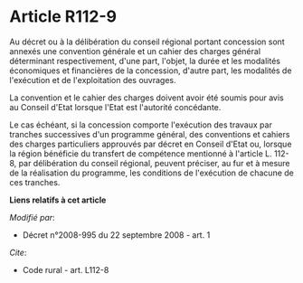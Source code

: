 # Article R112-9

Au décret ou à la délibération du conseil régional portant concession sont annexés une convention générale et un cahier des
charges général déterminant respectivement, d'une part, l'objet, la durée et les modalités économiques et financières de la
concession, d'autre part, les modalités de l'exécution et de l'exploitation des ouvrages. 

La convention et le cahier des charges doivent avoir été soumis pour avis au Conseil d'Etat lorsque l'Etat est l'autorité
concédante. 

Le cas échéant, si la concession comporte l'exécution des travaux par tranches successives d'un programme général, des
conventions et cahiers des charges particuliers approuvés par décret en Conseil d'Etat ou, lorsque la région bénéficie du
transfert de compétence mentionné à l'article L. 112-8, par délibération du conseil régional, peuvent préciser, au fur et à
mesure de la réalisation du programme, les conditions de l'exécution de chacune de ces tranches.

**Liens relatifs à cet article**

_Modifié par_:

  - Décret n°2008-995 du 22 septembre 2008 - art. 1

_Cite_:

  - Code rural - art. L112-8
